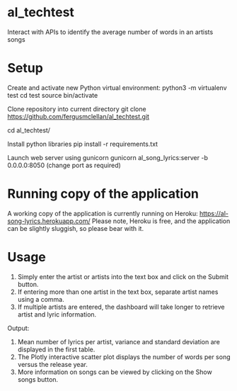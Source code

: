 # al_techtest
Interact with APIs to identify the average number of words in an artists songs

# Setup
Create and activate new Python virtual environment:
python3 -m virtualenv test
cd test
source bin/activate

Clone repository into current directory
git clone https://github.com/fergusmclellan/al_techtest.git

cd al_techtest/

Install python libraries
pip install -r requirements.txt

Launch web server using gunicorn
gunicorn al_song_lyrics:server -b 0.0.0.0:8050
(change port as required)

# Running copy of the application
A working copy of the application is currently running on Heroku:
https://al-song-lyrics.herokuapp.com/
Please note, Heroku is free, and the application can be slightly sluggish, so please bear with it.

# Usage
1) Simply enter the artist or artists into the text box and click on the Submit button. 
2) If entering more than one artist in the text box, separate artist names using a comma.
3) If multiple artists are entered, the dashboard will take longer to retrieve artist and lyric information.

Output:
1) Mean number of lyrics per artist, variance and standard deviation are displayed in the first table.
2) The Plotly interactive scatter plot displays the number of words per song versus the release year.
3) More information on songs can be viewed by clicking on the Show songs button.
